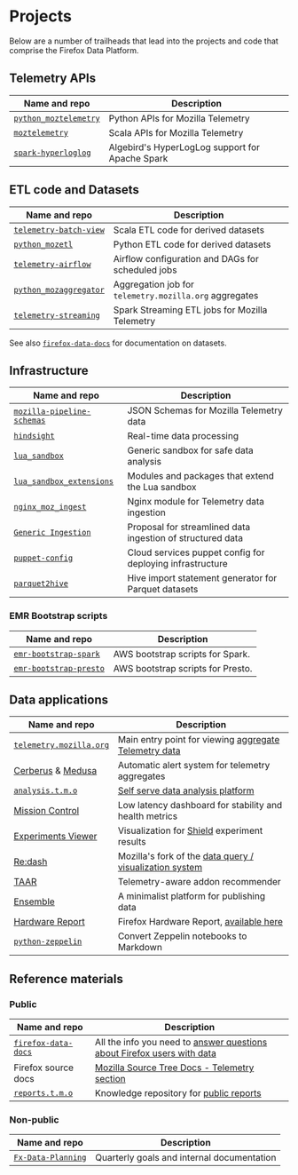 # Projects

Below are a number of trailheads that lead into the projects and code that comprise the Firefox Data Platform.

## Telemetry APIs

| Name and repo                      | Description                       |
|------------------------------------|-----------------------------------|
| [`python_moztelemetry`][pymt]      | Python APIs for Mozilla Telemetry
| [`moztelemetry`][mt]               | Scala APIs for Mozilla Telemetry
| [`spark-hyperloglog`][spark_hll]   | Algebird's HyperLogLog support for Apache Spark

[pymt]: https://github.com/mozilla/python_moztelemetry
[mt]: https://github.com/mozilla/moztelemetry
[spark_hll]: https://github.com/mozilla/spark-hyperloglog

## ETL code and Datasets

| Name and repo                   | Description                           |
|---------------------------------|---------------------------------------|
| [`telemetry-batch-view`][tbv]   | Scala ETL code for derived datasets
| [`python_mozetl`][pyetl]        | Python ETL code for derived datasets
| [`telemetry-airflow`][airflow]  | Airflow configuration and DAGs for scheduled jobs
| [`python_mozaggregator`][pyagg] | Aggregation job for `telemetry.mozilla.org` aggregates
| [`telemetry-streaming`][stream] | Spark Streaming ETL jobs for Mozilla Telemetry

See also [`firefox-data-docs`][docs] for documentation on datasets.

[tbv]: https://github.com/mozilla/telemetry-batch-view
[pyetl]: https://github.com/mozilla/python_mozetl
[airflow]: https://github.com/mozilla/telemetry-airflow
[pyagg]: https://github.com/mozilla/python_mozaggregator
[stream]: https://github.com/mozilla/telemetry-streaming


## Infrastructure

| Name and repo                         | Description                             |
|---------------------------------------|-----------------------------------------|
| [`mozilla-pipeline-schemas`][schemas] | JSON Schemas for Mozilla Telemetry data
| [`hindsight`][hs]                     | Real-time data processing
| [`lua_sandbox`][lsb]                  | Generic sandbox for safe data analysis
| [`lua_sandbox_extensions`][lsbx]      | Modules and packages that extend the Lua sandbox
| [`nginx_moz_ingest`][nmi]             | Nginx module for Telemetry data ingestion
| [`Generic Ingestion`][gi]             | Proposal for streamlined data ingestion of structured data
| [`puppet-config`][puppet]             | Cloud services puppet config for deploying infrastructure
| [`parquet2hive`][p2h]                 | Hive import statement generator for Parquet datasets

[schemas]: https://github.com/mozilla-services/mozilla-pipeline-schemas
[hs]: https://github.com/mozilla-services/hindsight
[lsb]: https://github.com/mozilla-services/lua_sandbox
[lsbx]: https://github.com/mozilla-services/lua_sandbox_extensions
[nmi]: https://github.com/mozilla-services/nginx_moz_ingest
[gi]: https://docs.google.com/document/d/1PqiF1rF2fCk_kQuGSwGwildDf4Crg9MJTY44E6N5DSk/edit?ts=5910c4cf#heading=h.74qlucdvwdg0
[puppet]: https://github.com/mozilla-services/puppet-config/tree/master/pipeline
[p2h]: https://github.com/mozilla/parquet2hive

### EMR Bootstrap scripts

| Name and repo                       | Description                             |
|-------------------------------------|-----------------------------------------|
| [`emr-bootstrap-spark`][eb_spark]   | AWS bootstrap scripts for Spark.
| [`emr-bootstrap-presto`][eb_presto] | AWS bootstrap scripts for Presto.

[eb_spark]: https://github.com/mozilla/emr-bootstrap-spark
[eb_presto]: https://github.com/mozilla/emr-bootstrap-presto

## Data applications

| Name and repo                     | Description                             |
|-----------------------------------|-----------------------------------------|
| [`telemetry.mozilla.org`][tmo_gh] | Main entry point for viewing [aggregate Telemetry data][tmo]
| [Cerberus][cer] & [Medusa][med]   | Automatic alert system for telemetry aggregates
| [`analysis.t.m.o`][atmo_gh]       | [Self serve data analysis platform][atmo]
| [Mission Control][mc]             | Low latency dashboard for stability and health metrics
| [Experiments Viewer][ev]          | Visualization for [Shield][shield] experiment results
| [Re:dash][redash]                 | Mozilla's fork of the [data query / visualization system][stmo]
| [TAAR][taar]                      | Telemetry-aware addon recommender
| [Ensemble][ensemble]              | A minimalist platform for publishing data
| [Hardware Report][hwreport_gh]    | Firefox Hardware Report, [available here][hwreport]
| [`python-zeppelin`][pyzep]        | Convert Zeppelin notebooks to Markdown

[tmo_gh]: https://github.com/mozilla/telemetry-dashboard
[cer]: https://github.com/mozilla/cerberus
[med]: https://github.com/mozilla/medusa
[atmo_gh]: https://github.com/mozilla/telemetry-analysis-service
[mc]: https://github.com/mozilla/missioncontrol
[ev]: https://github.com/mozilla/experiments-viewer
[redash]: https://github.com/mozilla/redash
[taar]: https://github.com/mozilla/taar
[ensemble]: https://github.com/mozilla/ensemble
[shield]: https://wiki.mozilla.org/index.php?title=Firefox/Shield
[tmo]: https://telemetry.mozilla.org
[atmo]: https://analysis.telemetry.mozilla.org
[stmo]: https://sql.telemetry.mozilla.org
[hwreport_gh]: https://github.com/mozilla/firefox-hardware-report
[hwreport]: https://hardware.metrics.mozilla.com/
[pyzep]: https://github.com/mozilla/python-zeppelin

## Reference materials

### Public

| Name and repo                  | Description                             |
|--------------------------------|-----------------------------------------|
| [`firefox-data-docs`][docs_gh] | All the info you need to [answer questions about Firefox users with data][docs]
| Firefox source docs            | [Mozilla Source Tree Docs - Telemetry section][fxsrcdocs]
| [`reports.t.m.o`][rtmo_gh]     | Knowledge repository for [public reports][rtmo]

[docs_gh]: https://github.com/mozilla/firefox-data-docs
[docs]: https://docs.telemetry.mozilla.org
[fxsrcdocs]: https://firefox-source-docs.mozilla.org/toolkit/components/telemetry/telemetry/
[rtmo_gh]: https://github.com/mozilla/mozilla-reports
[rtmo]: https://reports.telemetry.mozilla.org

### Non-public

| Name and repo                  | Description                             |
|--------------------------------|-----------------------------------------|
| [`Fx-Data-Planning`][planning] | Quarterly goals and internal documentation

[planning]: https://github.com/mozilla/Fx-Data-Planning